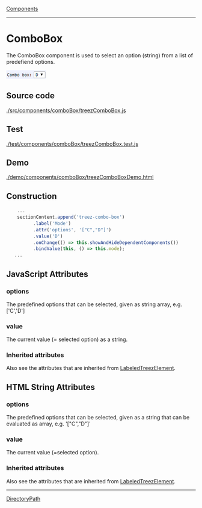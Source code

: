 [Components](../components.md)

----

# ComboBox
		
The ComboBox component is used to select an option (string) from a list of predefiend options. 
	
![](../../images/treezComboBox.png)
		
## Source code

[./src/components/comboBox/treezComboBox.js](../../../src/components/comboBox/treezComboBox.js)

## Test

[./test/components/comboBox/treezComboBox.test.js](../../../test/components/comboBox/treezComboBox.test.js)

## Demo

[./demo/components/comboBox/treezComboBoxDemo.html](../../../demo/components/comboBox/treezComboBoxDemo.html)

## Construction

```javascript
    ...
    sectionContent.append('treez-combo-box')
		  .label('Mode')
		  .attr('options', '["C","D"]')
		  .value('D')
		  .onChange(() => this.showAndHideDependentComponents())
		  .bindValue(this, () => this.mode);	
   ...
```

## JavaScript Attributes

### options

The predefined options that can be selected, given as string array, e.g. \['C','D'\]

### value

The current value (= selected option) as a string. 

### Inherited attributes

Also see the attributes that are inherited from [LabeledTreezElement](../labeledTreezElement.md#value).

## HTML String Attributes

### options

The predefined options that can be selected, given as a string that can be evaluated as array, e.g. '\["C","D"\]'

### value

The current value (=selected option). 

### Inherited attributes

Also see the attributes that are inherited from [LabeledTreezElement](../labeledTreezElement.md#value-1).


----

[DirectoryPath](../file/directoryPath.md)
